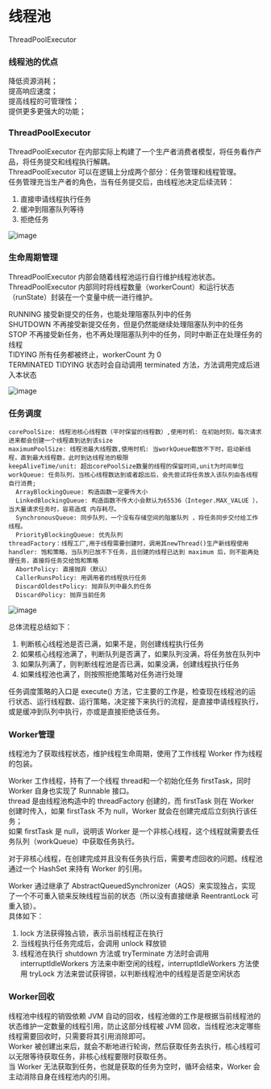 # 线程池  
ThreadPoolExecutor  

### 线程池的优点  
降低资源消耗；  
提高响应速度；  
提高线程的可管理性；  
提供更多更强大的功能；  

### ThreadPoolExecutor
ThreadPoolExecutor 在内部实际上构建了一个生产者消费者模型，将任务看作产品，将任务提交和线程执行解耦。  
ThreadPoolExecutor 可以在逻辑上分成两个部分：任务管理和线程管理。  
任务管理充当生产者的角色，当有任务提交后，由线程池决定后续流转：  
  1. 直接申请线程执行任务  
  2. 缓冲到阻塞队列等待  
  3. 拒绝任务  

![image](https://user-images.githubusercontent.com/87803098/130575655-8f74cfbb-d622-46a9-b5bd-e357299fdc7f.png)


### 生命周期管理  
ThreadPoolExecutor 内部会随着线程池运行自行维护线程池状态。  
ThreadPoolExecutor 内部同时将线程数量（workerCount）和运行状态（runState）封装在一个变量中统一进行维护。  

RUNNING	接受新提交的任务，也能处理阻塞队列中的任务  
SHUTDOWN	不再接受新提交任务，但是仍然能继续处理阻塞队列中的任务  
STOP	不再接受新任务，也不再处理阻塞队列中的任务，同时中断正在处理任务的线程  
TIDYING	所有任务都被终止，workerCount 为 0  
TERMINATED	TIDYING 状态时会自动调用 terminated 方法，方法调用完成后进入本状态  


![image](https://user-images.githubusercontent.com/87803098/130584289-e5ae6510-d1f3-4d3d-9441-5b4e52116aa1.png)



### 任务调度  
```
corePoolSize: 线程池核心线程数（平时保留的线程数）,使用时机: 在初始时刻，每次请求进来都会创建一个线程直到达到该size  
maximumPoolSize: 线程池最大线程数,使用时机: 当workQueue都放不下时，启动新线程，直到最大线程数，此时到达线程池的极限  
keepAliveTime/unit: 超出corePoolSize数量的线程的保留时间,unit为时间单位  
workQueue: 任务队列，当核心线程数达到或者超出后，会先尝试将任务放入该队列由各线程自行消费;    
  ArrayBlockingQueue: 构造函数一定要传大小  
  LinkedBlockingQueue: 构造函数不传大小会默认为65536（Integer.MAX_VALUE ），当大量请求任务时，容易造成 内存耗尽。  
  SynchronousQueue: 同步队列，一个没有存储空间的阻塞队列 ，将任务同步交付给工作线程。  
  PriorityBlockingQueue: 优先队列  
threadFactory：线程工厂,用于线程需要创建时，调用其newThread()生产新线程使用  
handler: 饱和策略，当队列已放不下任务，且创建的线程已达到 maximum 后，则不能再处理任务，直接将任务交给饱和策略  
  AbortPolicy: 直接抛弃（默认）  
  CallerRunsPolicy: 用调用者的线程执行任务  
  DiscardOldestPolicy: 抛弃队列中最久的任务  
  DiscardPolicy: 抛弃当前任务  
```

![image](https://user-images.githubusercontent.com/87803098/130584477-4d386bed-f73b-418d-9ad9-0d8144b9ec54.png)

总体流程总结如下：  
1. 判断核心线程池是否已满，如果不是，则创建线程执行任务  
2. 如果核心线程池满了，判断队列是否满了，如果队列没满，将任务放在队列中  
3. 如果队列满了，则判断线程池是否已满，如果没满，创建线程执行任务  
4. 如果线程池也满了，则按照拒绝策略对任务进行处理  

任务调度策略的入口是 execute() 方法，它主要的工作是，检查现在线程池的运行状态、运行线程数、运行策略，决定接下来执行的流程，是直接申请线程执行，或是缓冲到队列中执行，亦或是直接拒绝该任务。  

### Worker管理  
线程池为了获取线程状态，维护线程生命周期，使用了工作线程 Worker 作为线程的包装。  

Worker 工作线程，持有了一个线程 thread和一个初始化任务 firstTask，同时 Worker 自身也实现了 Runnable 接口。  
thread 是由线程池构造中的 threadFactory 创建的，而 firstTask 则在 Worker 创建时传入，如果 firstTask 不为 null，Worker 就会在创建完成后立刻执行该任务；  
如果 firstTask 是 null，说明该 Worker 是一个非核心线程，这个线程就需要去任务队列（workQueue）中获取任务执行。    

对于非核心线程，在创建完成并且没有任务执行后，需要考虑回收的问题。线程池通过一个 HashSet 来持有 Worker 的引用。  

Worker 通过继承了 AbstractQueuedSynchronizer（AQS）来实现独占，实现了一个不可重入锁来反映线程当前的状态（所以没有直接继承 ReentrantLock 可重入锁）。  
具体如下：  
  1. lock 方法获得独占锁，表示当前线程正在执行  
  2. 当线程执行任务完成后，会调用 unlock 释放锁  
  3. 线程池在执行 shutdown 方法或 tryTerminate 方法时会调用 interruptIdleWorkers 方法来中断空闲的线程，interruptIdleWorkers 方法使用 tryLock 方法来尝试获得锁，以判断线程池中的线程是否是空闲状态  

### Worker回收  

线程池中线程的销毁依赖 JVM 自动的回收，线程池做的工作是根据当前线程池的状态维护一定数量的线程引用，防止这部分线程被 JVM 回收，当线程池决定哪些线程需要回收时，只需要将其引用消除即可。  
Worker 被创建出来后，就会不断地进行轮询，然后获取任务去执行，核心线程可以无限等待获取任务，非核心线程要限时获取任务。   
当 Worker 无法获取到任务，也就是获取的任务为空时，循环会结束，Worker 会主动消除自身在线程池内的引用。  


















